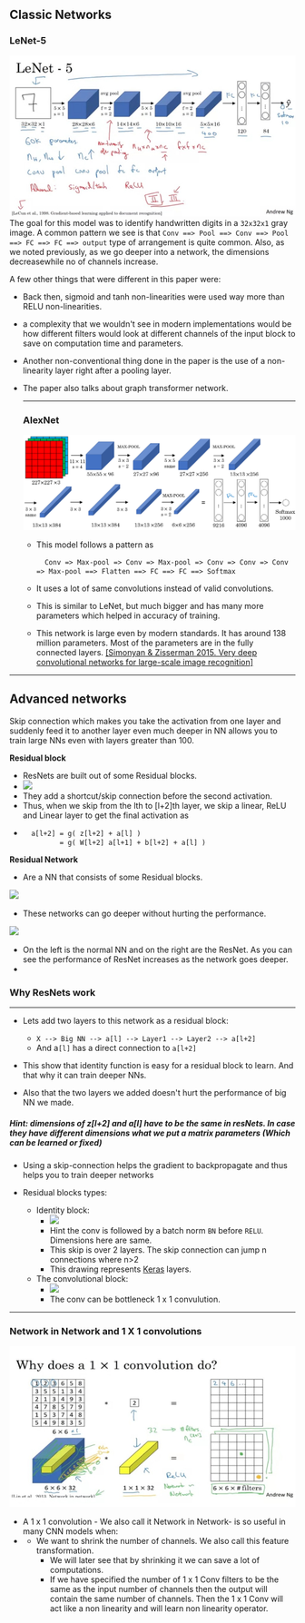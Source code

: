 ## Classic Networks

### LeNet-5 

![LeNet5](LeNet5.jfif)
The goal for this model was to identify handwritten digits in a `32x32x1` gray image.
A common pattern we see is that
`Conv ==> Pool ==> Conv ==> Pool ==> FC ==> FC ==> output`
  type of arrangement is quite common. Also, as we noted previously, as we go deeper into a network, the dimensions decreasewhile no of channels increase.

A few other things that were different in this paper were:

* Back then, sigmoid and tanh non-linearities were used way more than RELU non-linearities. 
* a complexity that we wouldn't see in modern implementations would be how different filters would look at different channels of the input block to save on computation time and parameters.
* Another non-conventional thing done in the paper is the use of a non-linearity layer right after a pooling layer.
* The paper also talks about graph transformer network.
  

  ---

  ### AlexNet

  ![AlexNet](Alexnet.png)

  * This model follows a pattern as 

    ```
      Conv => Max-pool => Conv => Max-pool => Conv => Conv => Conv => Max-pool ==> Flatten ==> FC ==> FC ==> Softmax
      ```

   * It uses a lot of same convolutions instead of valid convolutions.   
   * This is similar to LeNet, but much bigger and has many more parameters which helped in accuracy of training.
   * This network is large even by modern standards. It has around 138 million parameters. Most of the parameters are in the fully connected layers. 
[[Simonyan & Zisserman 2015. Very deep convolutional networks for large-scale image recognition]](https://arxiv.org/abs/1409.1556)

---

## Advanced networks
Skip connection which makes you take the activation from one layer and suddenly feed it to another layer even much deeper in NN allows you to train large NNs even with layers greater than 100.

  **Residual block**
  - ResNets are built out of some Residual blocks.
  - ![](https://raw.githubusercontent.com/ashishpatel26/DeepLearning.ai-Summary/master/4-%20Convolutional%20Neural%20Networks/Images//08.png)
  - They add a shortcut/skip connection before the second activation.
  - Thus, when we skip from the lth to [l+2]th layer, we skip a linear, ReLU and Linear layer to get the final activation as 
  - ```
      a[l+2] = g( z[l+2] + a[l] )
      	     = g( W[l+2] a[l+1] + b[l+2] + a[l] )
      ```
**Residual Network**
  - Are a NN that consists of some Residual blocks.
  
  ![](https://raw.githubusercontent.com/ashishpatel26/DeepLearning.ai-Summary/master/4-%20Convolutional%20Neural%20Networks/Images//09.png)
  - These networks can go deeper without hurting the performance.

  ![](https://raw.githubusercontent.com/ashishpatel26/DeepLearning.ai-Summary/master/4-%20Convolutional%20Neural%20Networks/Images//10.png)
  - On the left is the normal NN and on the right are the ResNet. As you can see the performance of ResNet increases as the network goes deeper.
  - 
### Why ResNets work


---


  - Lets add two layers to this network as a residual block:

    - `X --> Big NN --> a[l] --> Layer1 --> Layer2 --> a[l+2]`
    - And a`[l]` has a direct connection to `a[l+2]`
  - This show that identity function is easy for a residual block to learn. And that why it can train deeper NNs.

  - Also that the two layers we added doesn't hurt the performance of big NN we made.
 ##### Hint: dimensions of z[l+2] and a[l] have to be the same in resNets. In case they have different dimensions what we put a matrix parameters (Which can be learned or fixed)

- Using a skip-connection helps the gradient to backpropagate and thus helps you to train deeper networks

- Residual blocks types:

  - Identity block:
    - ![](https://raw.githubusercontent.com/ashishpatel26/DeepLearning.ai-Summary/master/4-%20Convolutional%20Neural%20Networks/Images//16.png)
    - Hint the conv is followed by a batch norm `BN` before `RELU`. Dimensions here are same.
    - This skip is over 2 layers. The skip connection can jump n connections where n>2
    - This drawing represents [Keras](https://keras.io/) layers.
  - The convolutional block:
    - ![](https://raw.githubusercontent.com/ashishpatel26/DeepLearning.ai-Summary/master/4-%20Convolutional%20Neural%20Networks/Images//17.png)
    - The conv can be bottleneck 1 x 1 convulution.


---

### Network in Network and 1 X 1 convolutions

![1x1conv](1x1conv.jfif)
- A 1 x 1 convolution  - We also call it Network in Network- is so useful in many CNN models when:
-   - We want to shrink the number of channels. We also call this feature transformation.
      - We will later see that by shrinking it we can save a lot of computations.
      - If we have specified the number of 1 x 1 Conv filters to be the same as the input number of channels then the output will contain the same number of channels. Then the 1 x 1 Conv will act like a non linearity and will learn non linearity operator. 
